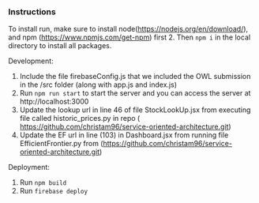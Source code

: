 ### Instructions 
To install run, make sure to install node(https://nodejs.org/en/download/), and npm (https://www.npmjs.com/get-npm) first 
2. Then `npm i` in the local directory to install all packages.

Development: 
1. Include the file firebaseConfig.js that we included the OWL submission in the /src folder (along with app.js and index.js) 
3. Run `npm run start` to start the server and you can access the server at http://localhost:3000
4. Update the lookup url in line 46 of file StockLookUp.jsx from executing file called historic_prices.py in repo ( https://github.com/christam96/service-oriented-architecture.git) 
5. Update the EF url in line (103) in Dashboard.jsx from running file EfficientFrontier.py from (https://github.com/christam96/service-oriented-architecture.git)

Deployment: 
1. Run `npm build`
2. Run `firebase deploy`